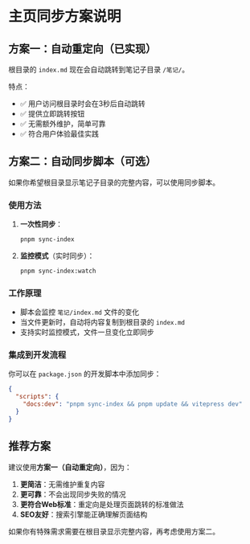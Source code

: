 # 主页同步方案说明

## 方案一：自动重定向（已实现）

根目录的 `index.md` 现在会自动跳转到笔记子目录 `/笔记/`。

特点：
- ✅ 用户访问根目录时会在3秒后自动跳转
- ✅ 提供立即跳转按钮
- ✅ 无需额外维护，简单可靠
- ✅ 符合用户体验最佳实践

## 方案二：自动同步脚本（可选）

如果你希望根目录显示笔记子目录的完整内容，可以使用同步脚本。

### 使用方法

1. **一次性同步**：
   ```bash
   pnpm sync-index
   ```

2. **监控模式**（实时同步）：
   ```bash
   pnpm sync-index:watch
   ```

### 工作原理

- 脚本会监控 `笔记/index.md` 文件的变化
- 当文件更新时，自动将内容复制到根目录的 `index.md`
- 支持实时监控模式，文件一旦变化立即同步

### 集成到开发流程

你可以在 `package.json` 的开发脚本中添加同步：

```json
{
  "scripts": {
    "docs:dev": "pnpm sync-index && pnpm update && vitepress dev"
  }
}
```

## 推荐方案

建议使用**方案一（自动重定向）**，因为：

1. **更简洁**：无需维护重复内容
2. **更可靠**：不会出现同步失败的情况  
3. **更符合Web标准**：重定向是处理页面跳转的标准做法
4. **SEO友好**：搜索引擎能正确理解页面结构

如果你有特殊需求需要在根目录显示完整内容，再考虑使用方案二。